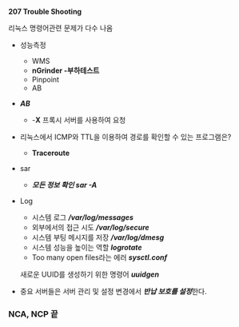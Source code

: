 **207 Trouble Shooting**

리눅스 명령어관련 문제가 다수 나옴

- 성능측정
    - WMS
    - **nGrinder -부하테스트**
    - Pinpoint
    - AB
    
- ***AB***
    - -**X** 프록시 서버를 사용하여 요청
- 리눅스에서 ICMP와 TTL을 이용하여 경로를 확인할 수 있는 프로그램은?
    - **Traceroute**
 
- sar
    - ***모든 정보 확인 sar -A***
 
- Log
    - 시스템 로그 ***/var/log/messages***
    - 외부에서의 접근 시도 ***/var/log/secure***
    - 시스템 부팅 메시지를 저장 ***/var/log/dmesg***
    - 시스템 성능을 높이는 역할 ***logrotate***
    - Too many open files라는 에러 ***sysctl.conf***
    
    새로운 UUID를 생성하기 위한 명령어 ***uuidgen***
    
- 중요 서버들은 서버 관리 및 설정 변경에서 ***반납 보호를 설정***한다.


### NCA, NCP 끝
